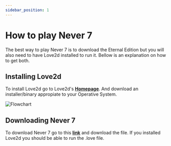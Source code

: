 ```yaml
---
sidebar_position: 1
---
```


# How to play Never 7

The best way to play Never 7 is to download the Eternal Edition but you will also need to have Love2d installed to run it. Bellow is an explanation on how to get both.

## Installing Love2d

To install Love2d go to Love2d's **[Homepage](https://love2d.org/)**. And download an installer/binary appropiate to your Operative System.

![Flowchart](https://dggwv1n7k10fk.cloudfront.net/assets/love2d.png)

## Downloading Never 7

To download Never 7 go to this **[link](https://dggwv1n7k10fk.cloudfront.net/binaries/n7e.love)** and download the file. If you installed Love2d you should be able to run the .love file.
